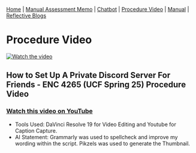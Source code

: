 [Home](index.md) | [Manual Assessment Memo](manual_assessment_memo.md) | [Chatbot](chatbot.md) | [Procedure Video](procedure_video.md) | [Manual](manual.md) | [Reflective Blogs](reflective_blogs.md) 


# Procedure Video

[![Watch the video](https://img.youtube.com/vi/HXW2J4WjItI/maxresdefault.jpg)](https://youtu.be/HXW2J4WjItI)
## How to Set Up A Private Discord Server For Friends - ENC 4265 (UCF Spring 25) Procedure Video

### [Watch this video on YouTube](https://youtu.be/HXW2J4WjItI)

- Tools Used: DaVinci Resolve 19 for Video Editing and Youtube for Caption Capture. 
- AI Statement: Grammarly was used to spellcheck and improve my wording within the script. Pikzels was used to generate the Thumbnail.
